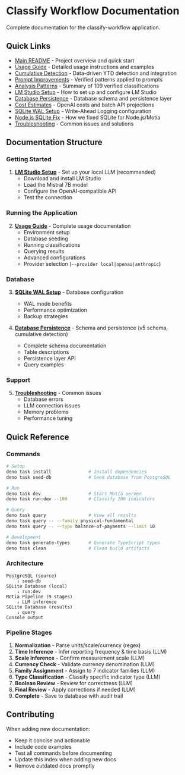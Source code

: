 # Classify Workflow Documentation

Complete documentation for the classify-workflow application.

## Quick Links

- [Main README](../README.md) - Project overview and quick start
- [Usage Guide](./USAGE_GUIDE.md) - Detailed usage instructions and examples
- [Cumulative Detection](./CUMULATIVE_DETECTION.md) - Data-driven YTD detection and integration
- [Prompt Improvements](./PROMPT_IMPROVEMENTS.md) - Verified patterns applied to prompts
- [Analysis Patterns](./ANALYSIS_PATTERNS.md) - Summary of 109 verified classifications
- [LM Studio Setup](./LM_STUDIO_SETUP.md) - How to set up and configure LM Studio
- [Database Persistence](./DATABASE_PERSISTENCE.md) - Database schema and persistence layer
- [Cost Estimates](./COST_ESTIMATE.md) - OpenAI costs and batch API projections
- [SQLite WAL Setup](./SQLITE_WAL_SETUP.md) - Write-Ahead Logging configuration
- [Node.js SQLite Fix](./NODE_SQLITE_FIX.md) - How we fixed SQLite for Node.js/Motia
- [Troubleshooting](./TROUBLESHOOTING.md) - Common issues and solutions

## Documentation Structure

### Getting Started

1. **[LM Studio Setup](./LM_STUDIO_SETUP.md)** - Set up your local LLM (recommended)
   - Download and install LM Studio
   - Load the Mistral 7B model
   - Configure the OpenAI-compatible API
   - Test the connection

### Running the Application

2. **[Usage Guide](./USAGE_GUIDE.md)** - Complete usage documentation
   - Environment setup
   - Database seeding
   - Running classifications
   - Querying results
   - Advanced configurations
   - Provider selection (`--provider local|openai|anthropic`)

### Database

3. **[SQLite WAL Setup](./SQLITE_WAL_SETUP.md)** - Database configuration
   - WAL mode benefits
   - Performance optimization
   - Backup strategies

4. **[Database Persistence](./DATABASE_PERSISTENCE.md)** - Schema and persistence (v5 schema, cumulative detection)
   - Complete schema documentation
   - Table descriptions
   - Persistence layer API
   - Query examples

### Support

5. **[Troubleshooting](./TROUBLESHOOTING.md)** - Common issues
   - Database errors
   - LLM connection issues
   - Memory problems
   - Performance tuning

## Quick Reference

### Commands

```bash
# Setup
deno task install              # Install dependencies
deno task seed-db              # Seed database from PostgreSQL

# Run
deno task dev                  # Start Motia server
deno task run:dev --100        # Classify 100 indicators

# Query
deno task query                # View all results
deno task query -- --family physical-fundamental
deno task query -- --type balance-of-payments --limit 10

# Development
deno task generate-types       # Generate TypeScript types
deno task clean                # Clean build artifacts
```

### Architecture

```
PostgreSQL (source)
    ↓ seed-db
SQLite Database (local)
    ↓ run:dev
Motia Pipeline (9 stages)
    ↓ LLM inference
SQLite Database (results)
    ↓ query
Console output
```

### Pipeline Stages

1. **Normalization** - Parse units/scale/currency (regex)
2. **Time Inference** - Infer reporting frequency & time basis (LLM)
3. **Scale Inference** - Confirm measurement scale (LLM)
4. **Currency Check** - Validate currency denomination (LLM)
5. **Family Assignment** - Assign to 7 indicator families (LLM)
6. **Type Classification** - Classify specific indicator type (LLM)
7. **Boolean Review** - Review for correctness (LLM)
8. **Final Review** - Apply corrections if needed (LLM)
9. **Complete** - Save to database with audit trail

## Contributing

When adding new documentation:

- Keep it concise and actionable
- Include code examples
- Test all commands before documenting
- Update this index when adding new docs
- Remove outdated docs promptly
